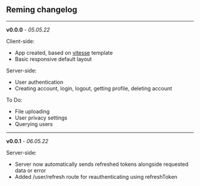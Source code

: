 ## Reming changelog
---
**v0.0.0** - *05.05.22* 

Client-side:
* App created, based on [vitesse](https://github.com/antfu/vitesse) template
* Basic responsive default layout

Server-side:
* User authentication
* Creating account, login, logout, getting profile, deleting account

To Do:
* File uploading
* User privacy settings
* Querying users
---
**v0.0.1** - *06.05.22*

Server-side:
* Server now automatically sends refreshed tokens alongside requested data or error
* Added /user/refresh route for reauthenticating using refreshToken